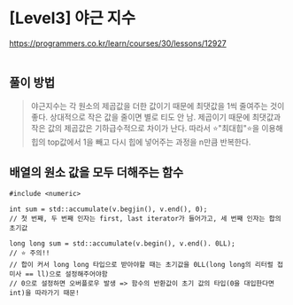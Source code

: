 # [Level3] 야근 지수
https://programmers.co.kr/learn/courses/30/lessons/12927
</br></br>

## 풀이 방법
> 야근지수는 각 원소의 제곱값을 더한 값이기 때문에 최댓값을 1씩 줄여주는 것이 좋다.
> 상대적으로 작은 값을 줄이면 별로 티도 안 남. 제곱이기 때문에 최댓값과 작은 값의 제곱값은 기하급수적으로 차이가 난다.
> 따라서 ⭐️"최대힙"⭐️을 이용해 힙의 top값에서 1을 빼고 다시 힙에 넣어주는 과정을 n만큼 반복한다.

## 배열의 원소 값을 모두 더해주는 함수
```
#include <numeric>

int sum = std::accumulate(v.begjin(), v.end(), 0);
// 첫 번째, 두 번째 인자는 first, last iterator가 들어가고, 세 번째 인자는 합의 초기값

long long sum = std::accumulate(v.begin(), v.end(). 0LL);
// ⭐️ 주의!!
// 합이 커서 long long 타입으로 받아야할 때는 초기값을 0LL(long long의 리터럴 접미사 == ll)으로 설정해주어야함
// 0으로 설정하면 오버플로우 발생 => 함수의 반환값이 초기 값의 타입(0을 대입한다면 int)을 따라가기 때문!
```